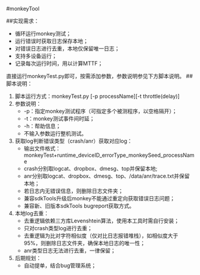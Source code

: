 #monkeyTool

##实现需求：
* 循环运行monkey测试；
* 运行错误时获取日志保存本地；
* 对错误日志进行去重，本地仅保留唯一日志；
* 支持多设备运行；
* 记录每次运行时间，用以计算MTTF；

直接运行monkeyTest.py即可，按需添加参数，参数说明参见下方脚本说明。
##脚本说明：
1. 脚本运行方式：monkeyTest.py [-p processName][-t throttle(delay)]
2. 参数说明：
	* -p：指定monkey测试程序（可指定多个被测程序，以空格隔开）；
	* -t：monkey测试事件间时延；
	* -h：帮助信息；
	* 不输入参数运行整机测试。
2. 获取log判断错误类型（crash/anr）获取对应log：
	* 输出文件格式：monkeyTest+runtime\_deviceID\_errorType\_monkeySeed\_processName
	* crash分别取logcat、dropbox、dmesg、top并保留本地;
	* anr分别取logcat、dropbox、dmesg、top、/data/anr/trace.txt并保留本地；
	* 若日志内无错误信息，则删除日志文件夹；
	* 兼容sdkTools升级后monkey不能通过重定向获取错误日志问题；
	* 兼容新、旧版本sdkTools bugreport获取方式。
3. 本地log去重：
	* 去重逻辑依赖三方库Levenshtein算法，使用本工具时需自行安装；
	* 只对crash类型log进行去重；
	* 去重逻辑为比对字符相似度（仅对比日志报错堆栈），如相似度大于95%，则删除日志文件夹，确保本地日志的唯一性；
	* anr类型日志无法进行去重，一律保留；
4. 后期规划：
	* 自动提单，结合bug管理系统；